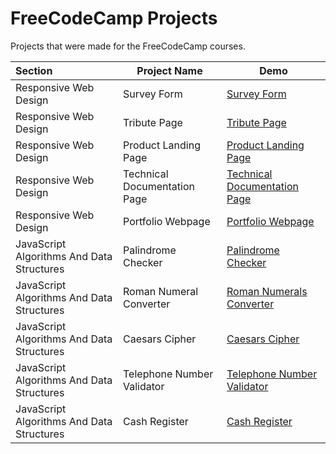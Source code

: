 # FreeCodeCamp Projects

Projects that were made for the FreeCodeCamp courses.


| Section                                   | Project Name                 | Demo                                                                                                    |
| :------------------------------------------ | ------------------------------ | --------------------------------------------------------------------------------------------------------- |
| Responsive Web Design                     | Survey Form                  | [Survey Form](https://fcc-survey-form-089a54.netlify.app/)                                              |
| Responsive Web Design                     | Tribute Page                 | [Tribute Page](https://tribute-page-eeb4c5.netlify.app/)                                                |
| Responsive Web Design                     | Product Landing Page         | [Product Landing Page](https://product-landing-page-63df27.netlify.app/)                                |
| Responsive Web Design                     | Technical Documentation Page | [Technical Documentation Page](https://technical-documentation-page-cb8894.netlify.app/)                |
| Responsive Web Design                     | Portfolio Webpage            | [Portfolio Webpage](https://fcc-portfolio-webpage-1dc3da.netlify.app/)                                  |
| JavaScript Algorithms And Data Structures | Palindrome Checker           | [Palindrome Checker](./js-algorithms-data-structures-projects/01-palindrome-checker.js)                 |
| JavaScript Algorithms And Data Structures | Roman Numeral Converter      | [Roman Numerals Converter](./js-algorithms-data-structures-projects/02-roman-numerals-converter.js)     |
| JavaScript Algorithms And Data Structures | Caesars Cipher               | [Caesars Cipher](./js-algorithms-data-structures-projects/03-caesars-cipher.js)                         |
| JavaScript Algorithms And Data Structures | Telephone Number Validator   | [Telephone Number Validator](./js-algorithms-data-structures-projects/04-telephone-number-validator.js) |
| JavaScript Algorithms And Data Structures | Cash Register                | [Cash Register](./js-algorithms-data-structures-projects/05-cash-register.js)                           |
